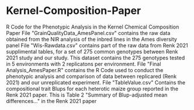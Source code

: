 # Kernel-Composition-Paper
R Code for the Phenotypic Analysis in the Kernel Chemical Composition Paper
File "GrainQualityData_AmesPanel.csv" contains the raw data obtained from the NIR analysis of the inbred lines in the Ames diversity panel 
File "Wis-Rawdata.csv" contains part of the raw data from Renk 2021 supplimental tables, for a set of 275 common genotypes between Renk 2021 study and our study. This dataset contains the 275 genotypes tested in 5 environments with 2 replicatons per environment.
File "Final Analysis_AmesPaper.R" contains the R Code used to conduct the phenotypic analysis and comparison of data between replicared (Renk 2021) and our unreplicated experiment. 
File "TableValue.csv" Contains the compositional trait Blups for each heterotic maize group reported in the Renk 2021 paper. This is Table 2 "Summary of Blup-adjusted mean differences..." in the Renk 2021 paper

